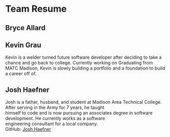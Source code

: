 # Team Resume

## Bryce Allard

## Kevin Grau
Kevin is a welder turned future software developer after deciding to take a chance and go back to college. 
Currently working on Graduating from MATC Madison, Kevin is slowly building a portfolio and a foundation to build a career off of.

## Josh Haefner
Josh is a father, husband, and student at Madison Area Technical College. After serving in the Army for 7 years, he taught  
himself to code and is now pursuing an associates degree in software development. He currently works as a software  
engineering consultant for a local company.  
GitHub: [Josh Haefner](https://github.com/jhaefner97)